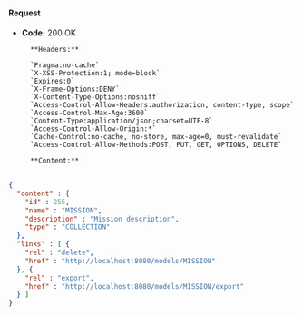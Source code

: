 #### Request

* **Code:** 200 OK

        **Headers:**

        `Pragma:no-cache`
        `X-XSS-Protection:1; mode=block`
        `Expires:0`
        `X-Frame-Options:DENY`
        `X-Content-Type-Options:nosniff`
        `Access-Control-Allow-Headers:authorization, content-type, scope`
        `Access-Control-Max-Age:3600`
        `Content-Type:application/json;charset=UTF-8`
        `Access-Control-Allow-Origin:*`
        `Cache-Control:no-cache, no-store, max-age=0, must-revalidate`
        `Access-Control-Allow-Methods:POST, PUT, GET, OPTIONS, DELETE`

        **Content:**

```json
    
{
  "content" : {
    "id" : 255,
    "name" : "MISSION",
    "description" : "Mission description",
    "type" : "COLLECTION"
  },
  "links" : [ {
    "rel" : "delete",
    "href" : "http://localhost:8080/models/MISSION"
  }, {
    "rel" : "export",
    "href" : "http://localhost:8080/models/MISSION/export"
  } ]
}
```
